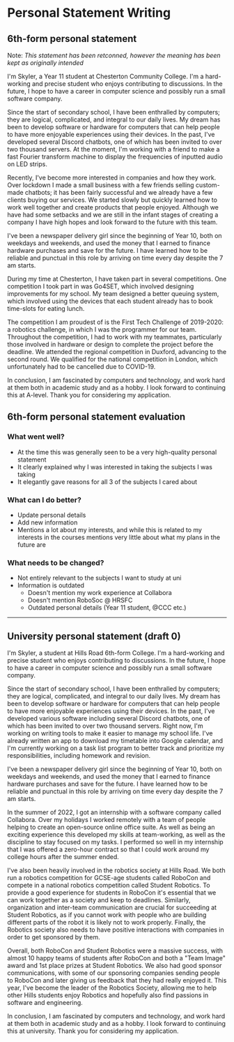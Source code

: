 # Personal Statement Writing

## 6th-form personal statement

<!-- spell-checker:words lockdown,chatbots,Duxford -->

Note: *This statement has been retconned, however the meaning has been kept as
originally intended*

I'm Skyler, a Year 11 student at Chesterton Community College. I'm a
hard-working and precise student who enjoys contributing to discussions. In the
future, I hope to have a career in computer science and possibly run a small
software company.

Since the start of secondary school, I have been enthralled by computers; they
are logical, complicated, and integral to our daily lives. My dream has been to
develop software or hardware for computers that can help people to have more
enjoyable experiences using their devices. In the past, I've developed several
Discord chatbots, one of which has been invited to over two thousand servers. At
the moment, I'm working with a friend to make a fast Fourier transform machine
to display the frequencies of inputted audio on LED strips.

Recently, I've become more interested in companies and how they work. Over
lockdown I made a small business with a few friends selling custom-made
chatbots; it has been fairly successful and we already have a few clients buying
our services. We started slowly but quickly learned how to work well together
and create products that people enjoyed. Although we have had some setbacks and
we are still in the infant stages of creating a company I have high hopes and
look forward to the future with this team.

I've been a newspaper delivery girl since the beginning of Year 10, both on
weekdays and weekends, and used the money that I earned to finance hardware
purchases and save for the future. I have learned how to be reliable and
punctual in this role by arriving on time every day despite the 7 am starts.

During my time at Chesterton, I have taken part in several competitions. One
competition I took part in was Go4SET, which involved designing improvements for
my school. My team designed a better queuing system, which involved using the
devices that each student already has to book time-slots for eating lunch.

The competition I am proudest of is the First Tech Challenge of 2019-2020: a
robotics challenge, in which I was the programmer for our team. Throughout the
competition, I had to work with my teammates, particularly those involved in
hardware or design to complete the project before the deadline. We attended the
regional competition in Duxford, advancing to the second round. We qualified for
the national competition in London, which unfortunately had to be cancelled due
to COVID-19.

In conclusion, I am fascinated by computers and technology, and work hard at
them both in academic study and as a hobby. I look forward to continuing this at
A-level. Thank you for considering my application.

## 6th-form personal statement evaluation

### What went well?

- At the time this was generally seen to be a very high-quality personal
  statement
- It clearly explained why I was interested in taking the subjects I was taking
- It elegantly gave reasons for all 3 of the subjects I cared about

### What can I do better?

- Update personal details
- Add new information
- Mentions a lot about my interests, and while this is related to my interests
  in the courses mentions very little about what my plans in the future are

### What needs to be changed?

<!-- spell-checker:words Robo,HRSFC -->

- Not entirely relevant to the subjects I want to study at uni
- Information is outdated
  - Doesn't mention my work experience at Collabora
  - Doesn't mention RoboSoc @ HRSFC
  - Outdated personal details (Year 11 student, @CCC etc.)

---

## University personal statement (draft 0)

<!-- spell-checker:words GCSE,RoboCon -->

I'm Skyler, a student at Hills Road 6th-form College. I'm a
hard-working and precise student who enjoys contributing to discussions. In the
future, I hope to have a career in computer science and possibly run a small
software company.

Since the start of secondary school, I have been enthralled by computers; they
are logical, complicated, and integral to our daily lives. My dream has been to
develop software or hardware for computers that can help people to have more
enjoyable experiences using their devices. In the past, I've developed various
software including several Discord chatbots, one of which has been invited to
over two thousand servers. Right now, I'm working on writing tools to make it
easier to manage my school life. I've already written an app to download my
timetable into Google calendar, and I'm currently working on a task list program
to better track and prioritize my responsibilities, including homework and
revision.

I've been a newspaper delivery girl since the beginning of Year 10, both on
weekdays and weekends, and used the money that I earned to finance hardware
purchases and save for the future. I have learned how to be reliable and
punctual in this role by arriving on time every day despite the 7 am starts.

In the summer of 2022, I got an internship with a software company called
Collabora. Over my holidays I worked remotely with a team of people helping to
create an open-source online office suite. As well as being an exciting
experience this developed my skills at team-working, as well as the discipline
to stay focused on my tasks. I performed so well in my internship that I was
offered a zero-hour contract so that I could work around my college hours after
the summer ended.

I've also been heavily involved in the robotics society at Hills Road. We both
run a robotics competition for GCSE-age students called RoboCon and compete in a
national robotics competition called Student Robotics. To provide a good
experience for students in RoboCon it's essential that we can work together as a
society and keep to deadlines. Similarly, organization and inter-team
communication are crucial for succeeding at Student Robotics, as if you cannot
work with people who are building different parts of the robot it is likely not
to work properly. Finally, the Robotics society also needs to have positive
interactions with companies in order to get sponsored by them.

Overall, both RoboCon and Student Robotics were a massive success, with almost 10
happy teams of students after RoboCon and both a "Team Image" award and 1st
place prizes at Student Robotics. We also had good sponsor communications, with
some of our sponsoring companies sending people to RoboCon and later giving us
feedback that they had really enjoyed it. This year, I've become the leader of
the Robotics Society, allowing me to help other Hills students enjoy Robotics
and hopefully also find passions in software and engineering.

In conclusion, I am fascinated by computers and technology, and work hard at
them both in academic study and as a hobby. I look forward to continuing this at
university. Thank you for considering my application.

